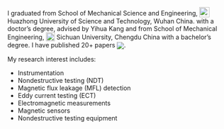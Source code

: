 I graduated from School of Mechanical Science and Engineering,  <sub><a href="http://english.hust.edu.cn/"><img class="svg" src="https://raw.githubusercontent.com/tangjyan/tangjyan.github.io/main/images/HUST_logo.svg" width="23pt" ></a></sub> Huazhong University of Science and Technology, Wuhan China. with a doctor’s degree, advised by Yihua Kang and from School of Mechanical Engineering, <sub><a href="https://en.scu.edu.cn/"><img class="svg" src="https://raw.githubusercontent.com/tangjyan/tangjyan.github.io/main/images/SCU_logo.svg" width="20pt" ></a></sub>  Sichuan University, Chengdu China with a bachelor’s degree. I have published 20+ papers 
 <sub><a href='https://scholar.google.com/citations?user=WMkMTb4AAAAJ'><img src="https://img.shields.io/badge/Citations-70-green?style=social&logo=Google%20Scholar&labelColor=f6f6f6&color=9cf"></a></sub>.

My research interest includes: 
- Instrumentation
- Nondestructive testing (NDT)
- Magnetic flux leakage (MFL) detection
- Eddy current testing (ECT)
- Electromagnetic measurements
- Magnetic sensors
- Nondestructive testing equipment

